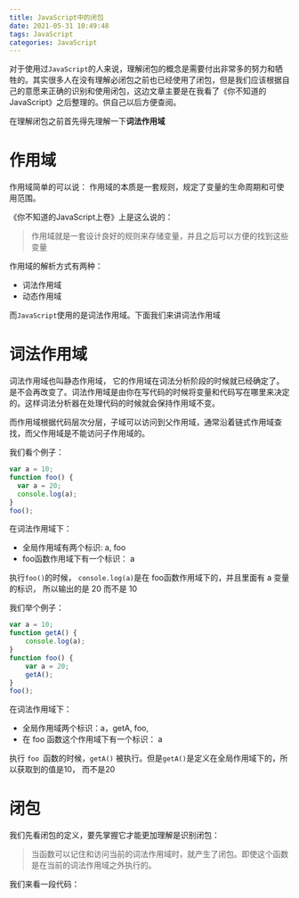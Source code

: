 ```yaml
---
title: JavaScript中的闭包
date: 2021-05-31 10:49:48
tags: JavaScript
categories: JavaScript
---
```


对于使用过`JavaScript`的人来说，理解闭包的概念是需要付出非常多的努力和牺牲的。其实很多人在没有理解必闭包之前也已经使用了闭包，但是我们应该根据自己的意愿来正确的识别和使用闭包，这边文章主要是在我看了《你不知道的JavaScript》之后整理的。供自己以后方便查阅。

在理解闭包之前首先得先理解一下**词法作用域**

# 作用域

作用域简单的可以说： 作用域的本质是一套规则，规定了变量的生命周期和可使用范围。

《你不知道的JavaScript上卷》上是这么说的：

> 作用域就是一套设计良好的规则来存储变量，并且之后可以方便的找到这些变量



作用域的解析方式有两种： 

- 词法作用域
- 动态作用域

而`JavaScript`使用的是词法作用域。下面我们来讲词法作用域

# 词法作用域

词法作用域也叫静态作用域， 它的作用域在词法分析阶段的时候就已经确定了。是不会再改变了。词法作用域是由你在写代码的时候将变量和代码写在哪里来决定的。这样词法分析器在处理代码的时候就会保持作用域不变。

而作用域根据代码层次分层，子域可以访问到父作用域，通常沿着链式作用域查找，而父作用域是不能访问子作用域的。

我们看个例子：

```javascript
var a = 10;
function foo() {
  var a = 20;
  console.log(a);
}
foo();
```

在词法作用域下：

- 全局作用域有两个标识:  a,  foo
- foo函数作用域下有一个标识： a

执行`foo()`的时候， `console.log(a)`是在 foo函数作用域下的，并且里面有 a 变量的标识， 所以输出的是 20 而不是 10

我们举个例子：

```javascript
var a = 10;
function getA() {
    console.log(a);
}
function foo() {
    var a = 20;
    getA();
}
foo();
```

在词法作用域下：

- 全局作用域两个标识：a，getA,  foo,
- 在 foo 函数这个作用域下有一个标识： a

执行 `foo `函数的时候，`getA()` 被执行。但是`getA()`是定义在全局作用域下的，所以获取到的值是10， 而不是20

# 闭包

我们先看闭包的定义，要先掌握它才能更加理解是识别闭包：

>当函数可以记住和访问当前的词法作用域时，就产生了闭包。即使这个函数是在当前的词法作用域之外执行的。

我们来看一段代码：

```
```

































